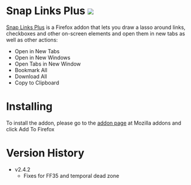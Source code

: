 # Snap Links Plus [![](http://img.shields.io/gratipay/cpriest.svg)](https://gratipay.com/cpriest)



[Snap Links Plus](https://addons.mozilla.org/en-US/firefox/addon/snaplinksplus/) is a Firefox addon that lets you draw a lasso around links, checkboxes and other on-screen elements and open them in new tabs as  well as other actions:

* Open in New Tabs
* Open in New Windows
* Open Tabs in New Window
* Bookmark All
* Download All
* Copy to Clipboard

# Installing
To install the addon, please go to the [addon page](https://addons.mozilla.org/en-US/firefox/addon/snaplinksplus/) at Mozilla addons and click Add To Firefox

# Version History

* v2.4.2
	- Fixes for FF35 and temporal dead zone
